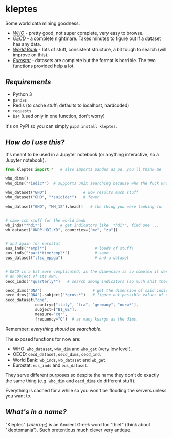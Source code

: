 kleptes
=======

Some world data mining goodness.

* *[WHO](http://who.int/en/)* - pretty good, not super complete, very easy
to browse.
* *[OECD](https://www.oecd.org/)* - a complete nightmare. Takes minutes
to figure out if a dataset has any data.
* *[World Bank](http://www.worldbank.org/)* - lots of stuff, consistent
structure, a bit tough to search (will improve on this).
* *[Eurostat](http://ec.europa.eu/eurostat)* - datasets are complete but the
format is horrible. The two functions provided help a lot.

*Requirements*
--------------

* Python 3
* `pandas`
* Redis (to cache stuff; defaults to localhost, hardcoded)
* `requests`
* `bs4` (used only in one function, don't worry)

It's on PyPI so you can simply `pip3 install kleptes`.

*How do I use this?*
--------------------

It's meant to be used in a Jupyter notebook (or anything interactive,
so a Jupyter notebook).

```python
from kleptes import *   # also imports pandas as pd. you'll thank me

who_dims()
who_dims("*indic*")  # supports unix searching because who the fuck knows regexps?

who_dataset("GHO")                # wow results much stuff
who_dataset("GHO", "*suicide*")   # fewer

who_dataset("GHO", "MH_12").head()   # the thing you were looking for


# same-ish stuff for the world bank
wb_inds("*hdi*")        # get indicators like '*hdi*', find one ...
wb_dataset("UNDP.HDI.XD", countries=["mz", "za"])


# and again for eurostat
eus_inds("*empl*")                     # loads of stuff!
eus_inds("*part*time*empl*")           # same
eus_dataset("lfsq_eppga")              # and a dataset


# OECD is a bit more complicated, as the dimension is so complex it deserves
# an object of its own.
oecd_inds("*quarterly*")   # search among indicators (so much shit there)

oecd_dims("QNA")                      # get the dimension of said indicator
oecd_dims("QNA").subject("*gross*")   # figure out possible values of each field
oecd_dataset("qna",
             country=["italy", "fra", "germany", "norw*"],
             subject=["B1_GE"],
             measure="cqr",
             frequency="Q")  # as many kwargs as the dims.

```

Remember: *everything should be searchable*.

The exposed functions for now are:

* WHO: `who_dataset`, `who_dim` and `who_get` (very low level).
* OECD: `oecd_dataset`, `oecd_dims`, `oecd_ind`.
* World Bank: `wb_inds`, `wb_dataset` and `wb_get`.
* Eurostat: `eus_inds` and `eus_dataset`.

They serve different purposes so despite the name they don't do
exactly the same thing (e.g. `who_dim` and `oecd_dims` do different stuff).

Everything is cached for a while so you won't be flooding the servers
unless you want to.

*What's in a name?*
-------------------

"Kleptes" (*κλέπτης*) is an Ancient Greek word for "thief" (think about
"kleptomania"). Such pretentious much clever very antique.
